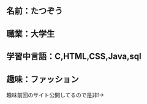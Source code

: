 ## 名前：たつぞう
## 職業：大学生
## 学習中言語：C,HTML,CSS,Java,sql
## 趣味：ファッション

趣味前回のサイト公開してるので是非!→


<!--
**tuikast358/tuikast358** is a ✨ _special_ ✨ repository because its `README.md` (this file) appears on your GitHub profile.

Here are some ideas to get you started:

- 🔭 I’m currently working on ...
- 🌱 I’m currently learning ...
- 👯 I’m looking to collaborate on ...
- 🤔 I’m looking for help with ...
- 💬 Ask me about ...
- 📫 How to reach me: ...
- 😄 Pronouns: ...
- ⚡ Fun fact: ...
-->
